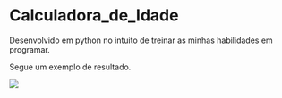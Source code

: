 # Calculadora_de_Idade
Desenvolvido em python no intuito de treinar as minhas habilidades em programar.

Segue um exemplo de resultado.



<img src="https://user-images.githubusercontent.com/100792438/210261904-00f4760c-2eb3-4662-a589-7d0518890b79.jpg"/>
